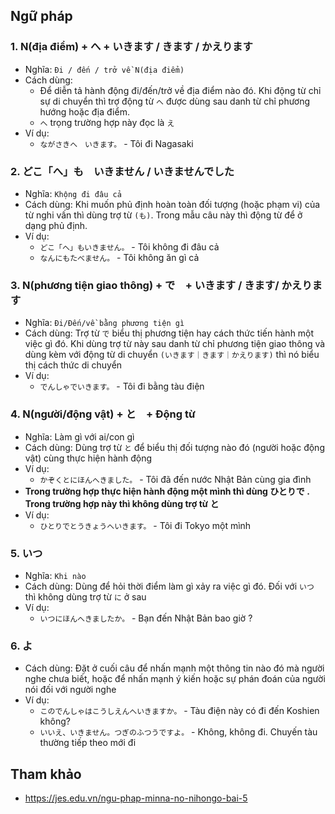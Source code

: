 ## Ngữ pháp

### 1. N(địa điểm) + へ + いきます / きます / かえります
* Nghĩa: `Đi / đến / trở về N(địa điểm)`
* Cách dùng:
  * Để diễn tả hành động đi/đến/trở về địa điểm nào đó. Khi động từ chỉ sự di chuyển thì trợ động từ `へ` được dùng sau danh từ chỉ phương hướng hoặc địa điểm.
  * `へ` trọng trường hợp này đọc là `え`
* Ví dụ:
  * `ながさきへ　いきます。` - Tôi đi Nagasaki

### 2. どこ「へ」も　いきません / いきませんでした
* Nghĩa: `Khộng đi đâu cả`
* Cách dùng: Khi muốn phủ định hoàn toàn đối tượng (hoặc phạm vi) của từ nghi vấn thì dùng trợ từ `(も)`. Trong mẫu câu này thì động từ để ở dạng phủ định.
* Ví dụ:
  * `どこ「へ」もいきません。` - Tôi không đi đâu cả
  * `なんにもたべません。` - Tôi không ăn gì cả

### 3. N(phương tiện giao thông) + で　+ いきます / きます/ かえります
* Nghĩa: `Đi/Đến/về bằng phương tiện gì`
* Cách dùng: Trợ từ `で`  biểu thị phương tiện hay cách thức tiến hành một việc gì đó. Khi dùng trợ từ này sau danh từ chỉ phương tiện giao thông và dùng kèm với động từ di chuyển `(いきます｜きます｜かえります)` thì nó biểu thị cách thức di chuyển
* Ví dụ:
  * `でんしゃでいきます。` - Tôi đi bằng tàu điện

### 4. N(người/động vật) + と　+ Động từ
* Nghĩa: Làm gì với ai/con gì
* Cách dùng: Dùng trợ từ `と` để biểu thị đối tượng nào đó (người hoặc động vật) cùng thực hiện hành động
* Ví dụ:
  * `かぞくとにほんへきました。` - Tôi đã đến nước Nhật Bản cùng gia đình
* **Trong trường hợp thực hiện hành động một mình thì dùng ひとりで . Trong trường hợp này thì không dùng trợ từ と**
* Ví dụ:
  * `ひとりでとうきょうへいきます。` - Tôi đi Tokyo một mình

### 5. いつ
* Nghĩa: `Khi nào`
* Cách dùng: Dùng để hỏi thời điểm làm gì xảy ra việc gì đó. Đối với `いつ` thì không dùng trợ từ `に` ở sau
* Ví dụ:
  * `いつにほんへきましたか。` - Bạn đến Nhật Bản bao giờ ?

### 6. よ
* Cách dùng: Đặt ở cuối câu để nhấn mạnh một thông tin nào đó mà người nghe chưa biết, hoặc để  nhấn mạnh ý kiến hoặc sự phán đoán của người nói đối với người nghe
* Ví dụ:
  * `このでんしゃはこうしえんへいきますか。` - Tàu điện này có đi đến Koshien không?
  * `いいえ、いきません。つぎのふつうですよ。` - Không, không đi. Chuyến tàu thường tiếp theo mới đi

## Tham khảo
* https://jes.edu.vn/ngu-phap-minna-no-nihongo-bai-5